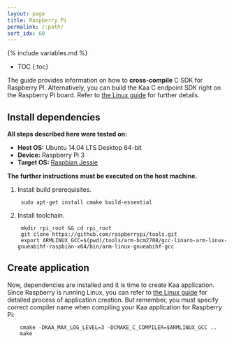 ```yaml
---
layout: page
title: Raspberry Pi
permalink: /:path/
sort_idx: 60
---
```


{% include variables.md %}

* TOC
{:toc}

The guide provides information on how to **cross-compile** C SDK for Raspberry PI.
Alternatively, you can build the Kaa C endpoint SDK right on the Raspberry Pi board.
Refer to [the Linux guide]({{root_url}}Programming-guide/Using-Kaa-endpoint-SDKs/C/SDK-Linux/) for further details.

## Install dependencies

**All steps described here were tested on:**

 - **Host OS:** Ubuntu 14.04 LTS Desktop 64-bit
 - **Device:** Raspberry Pi 3
 - **Target OS:** [Raspbian Jessie](https://www.raspberrypi.org/downloads/)

**The further instructions must be executed on the host machine.**

1. Install build prerequisites.

        sudo apt-get install cmake build-essential

1. Install toolchain.

        mkdir rpi_root && cd rpi_root
        git clone https://github.com/raspberrypi/tools.git
        export ARMLINUX_GCC=$(pwd)/tools/arm-bcm2708/gcc-linaro-arm-linux-gnueabihf-raspbian-x64/bin/arm-linux-gnueabihf-gcc

## Create application

Now, dependencies are installed and it is time to create Kaa application.
Since Raspberry is running Linux, you can refer to [the Linux guide]({{root_url}}Programming-guide/Using-Kaa-endpoint-SDKs/C/SDK-Linux/#c-sdk-build) for detailed process of application creation.
But remember, you must specify correct compiler name when compiling your Kaa application for Raspberry Pi:

        cmake -DKAA_MAX_LOG_LEVEL=3 -DCMAKE_C_COMPILER=$ARMLINUX_GCC ..
        make
